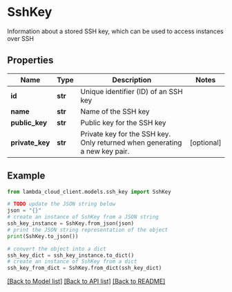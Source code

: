 # SshKey

Information about a stored SSH key, which can be used to access instances over SSH

## Properties

Name | Type | Description | Notes
------------ | ------------- | ------------- | -------------
**id** | **str** | Unique identifier (ID) of an SSH key | 
**name** | **str** | Name of the SSH key | 
**public_key** | **str** | Public key for the SSH key | 
**private_key** | **str** | Private key for the SSH key. Only returned when generating a new key pair. | [optional] 

## Example

```python
from lambda_cloud_client.models.ssh_key import SshKey

# TODO update the JSON string below
json = "{}"
# create an instance of SshKey from a JSON string
ssh_key_instance = SshKey.from_json(json)
# print the JSON string representation of the object
print(SshKey.to_json())

# convert the object into a dict
ssh_key_dict = ssh_key_instance.to_dict()
# create an instance of SshKey from a dict
ssh_key_from_dict = SshKey.from_dict(ssh_key_dict)
```
[[Back to Model list]](../README.md#documentation-for-models) [[Back to API list]](../README.md#documentation-for-api-endpoints) [[Back to README]](../README.md)


